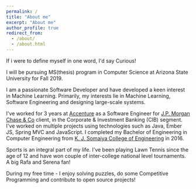 ```yaml
---
permalink: /
title: "About me"
excerpt: "About me"
author_profile: true
redirect_from: 
  - /about/
  - /about.html
---
```


If i were to define myself in one word, I'd say Curious!

I will be pursuing MS(thesis) program in Computer Science at Arizona State University for Fall 2019.

I am a passionate Software Developer and have developed a keen interest in Machine Learning. Primarily, my interests lie in Machine Learning, Software Engineering and designing large-scale systems.

I've worked for 3 years at [Accenture](https://www.accenture.com/in-en) as a Software Engineer for [J.P. Morgan Chase & Co](https://www.jpmorganchase.com) client, in the Corporate & Investment Banking (CIB) segment. I've worked on multiple projects using technologies such as Java, Ember JS, Spring MVC and JavaScript. I completed my Bachelor of Engineering in Computer Engineering from [K. J. Somaiya College of Engineering](https://www.somaiya.edu/kjsce) in 2016.

Sports is an integral part of my life. I've been playing Lawn Tennis since the age of 12 and have won couple of inter-college national level tournaments. A big Rafa and Serena fan!

During my free time - I enjoy solving puzzles, do some Competitive Programming and contribute to open source projects!
